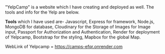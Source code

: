 "YelpCamp" is a website which I have creating and deployed as well. The tools and info for the Yelp are below.

**Tools** which I have used are-
Javascript, 
Express for framework, 
Node.js, 
MongoDB for database, 
Cloudinary for the Storage of Images for Image input, 
Passport for Authorization and Authentication,
Render for deployment of Yelpcamp, 
Bootstrap for the styling,
Mapbox for the global Map. 

WebLink of Yelpcamp = https://camps-efqr.onrender.com
